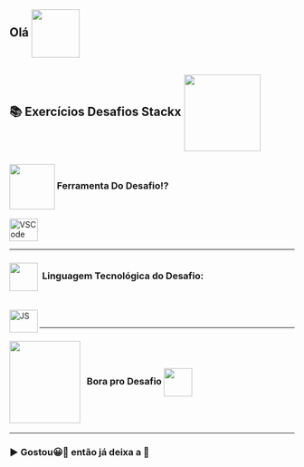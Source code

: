 ## Olá  <img src="https://media.giphy.com/media/l1J9sBOqBIvnafnUc/giphy.gif" align="center" width="85">

## 📚 Exercícios Desafios Stackx <img src="https://media.giphy.com/media/jdPMeyv9rn0hZHh8n9/giphy.gif" align="center" width="135">

### <img src="https://media.giphy.com/media/eBqEQyWGdgSNgRVLCV/giphy.gif" align="center" height="80" width="80"> Ferramenta Do Desafio⁉

<img alt="VSCode" src="https://media.giphy.com/media/IdyAQJVN2kVPNUrojM/giphy.gif" height="40" width="50">

***
 
### <img src="https://media.giphy.com/media/JO9WCVmDMbC0eLSlyV/giphy.gif" align="center" height="50" width="50"> &nbsp;Linguagem Tecnológica do Desafio:
<br />
<img align="left" alt="JS" src="https://media.giphy.com/media/ln7z2eWriiQAllfVcn/giphy.gif" height="40" width="50">
<br />

***

###  <img src="https://media.giphy.com/media/LvNhZTkpuQyYBpI2Bo/giphy-downsized-large.gif" align="center" height="145" width="125"> &nbsp; Bora pro Desafio <img src="https://media.giphy.com/media/jnqUQYdH5l9CPiGtTw/giphy.gif" align="center" height="50" width="50">

***

### ▶ Gostou😀👀 então já deixa a 🌟
 

